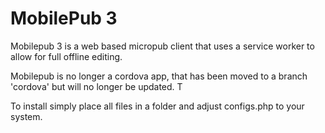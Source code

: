 
# MobilePub 3

Mobilepub 3 is a web based micropub client that uses a service worker to allow for full offline editing.

Mobilepub is no longer a cordova app, that has been moved to a branch 'cordova' but will no longer be updated.  T

To install simply place all files in a folder and adjust configs.php to your system.

